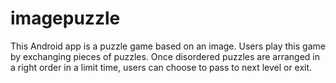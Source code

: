 # imagepuzzle

This Android app is a puzzle game based on an image. Users play this game by exchanging pieces of puzzles. 
Once disordered puzzles are arranged in a right order in a limit time, users can choose to pass to next level or exit.
